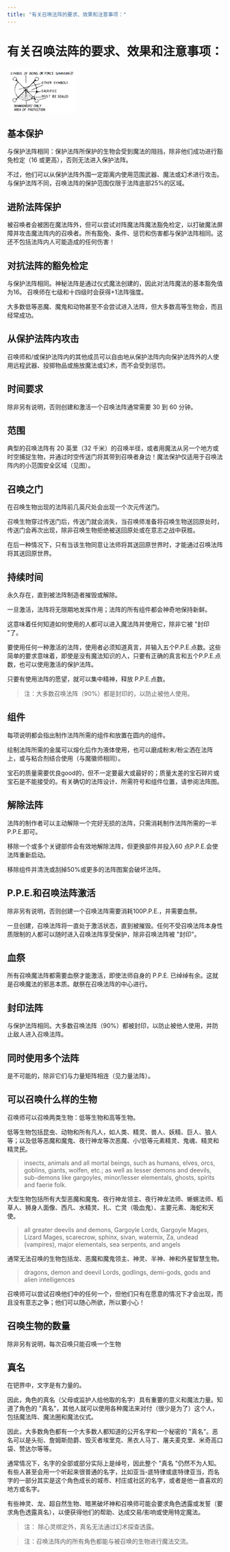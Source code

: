 ```yaml
---
title: "有关召唤法阵的要求、效果和注意事项："
---
```

# 有关召唤法阵的要求、效果和注意事项：

![image-20240702114649421](./assets/image-20240702114649421.webp)

## 基本保护

与保护法阵相同：保护法阵所保护的生物会受到魔法的阻挡，除非他们成功进行豁免检定（16 或更高），否则无法进入保护法阵。

不过，他们可以从保护法阵外围一定距离内使用范围武器、魔法或幻术进行攻击。与保护法阵不同，召唤法阵的保护范围仅限于法阵底部25%的区域。

## 进阶法阵保护

被召唤者会被困在魔法阵外，但可以尝试对阵魔法阵魔法豁免检定，以打破魔法屏障并攻击魔法阵内的召唤者。所有豁免、条件、惩罚和伤害都与保护法阵相同。这还不包括法阵内人可能造成的任何伤害！

## 对抗法阵的豁免检定

与保护法阵相同。神秘法阵是通过仪式魔法创建的，因此对法阵魔法的基本豁免值为16。 召唤师在七级和十四级时会获得+1法阵强度。

大多数低等恶魔、魔鬼和动物甚至不会尝试进入法阵，但大多数高等生物会，而且经常成功。

## 从保护法阵内攻击

召唤师和/或保护法阵内的其他成员可以自由地从保护法阵内向保护法阵外的人使用远程武器、投掷物品或施放魔法或幻术，而不会受到惩罚。

## 时间要求

除非另有说明，否则创建和激活一个召唤法阵通常需要 30 到 60 分钟。

## 范围

典型的召唤法阵有 20 英里（32 千米）的召唤半径，或者用魔法从另一个地方或时空捕捉生物，并通过时空传送门将其带到召唤者身边！魔法保护仅适用于召唤法阵内的小范围安全区域（见图）。

## 召唤之门

在召唤生物出现的法阵前几英尺处会出现一个次元传送门。

召唤生物穿过传送门后，传送门就会消失，当召唤师准备将召唤生物送回原处时，传送门会再次出现，除非召唤生物拒绝被送回原处或在意志之战中获胜。

在后一种情况下，只有当该生物同意让法师将其送回原世界时，才能通过召唤法阵将其送回原世界。

## 持续时间

永久存在，直到被法阵制造者摧毁或解除。

一旦激活，法阵将无限期地发挥作用；法阵的所有组件都会神奇地保持新鲜。

这意味着任何知道如何使用的人都可以进入魔法阵并使用它，除非它被 "封印 "了。

要使用任何一种激活的法阵，使用者必须知道真言，并输入五个P.P.E.点数。这些简单的要求意味着，即使是没有魔法知识的人，只要有正确的真言和五个P.P.E.点数，也可以使用激活的保护法阵。

只要有使用法阵的愿望，就可以集中精神，释放 P.P.E.点数。

> 注：大多数召唤法阵（90%）都是封印的，以防止被他人使用。

## 组件

每项说明都会指出制作法阵所需的组件和放置在圆内的组件。

绘制法阵所需的金属可以熔化后作为液体使用，也可以磨成粉末/粉尘洒在法阵上，或与粘合剂结合使用（与魔徽师相同）。

宝石的质量需要优良good的，但不一定要最大或最好的；质量太差的宝石碎片或宝石是不能接受的。有关确切的法阵设计、所需符号和组件位置，请参阅法阵图。

## 解除法阵

法阵的制作者可以主动解除一个完好无损的法阵，只需消耗制作法阵所需的一半 P.P.E.即可。

移除一个或多个关键部件会有效地解除法阵，但更换部件并投入60 点P.P.E.会使法阵重新启动。

移除组件并清洗或刮掉50%或更多的法阵图案会破坏法阵。

## P.P.E.和召唤法阵激活

除非另有说明，否则创建一个召唤法阵需要消耗100P.P.E.，并需要血祭。

一旦创建，召唤法阵将一直处于激活状态，直到被摧毁。任何不受召唤法阵本身性质限制的人都可以随时进入召唤法阵享受保护，除非召唤法阵被 "封印"。

## 血祭

所有召唤魔法阵都需要血祭才能激活，即使法师自身的 P.P.E. 已绰绰有余。这就是召唤魔法的邪恶本质。献祭在召唤法阵的中心进行。

## 封印法阵

与保护法阵相同。大多数召唤法阵（90%）都被封印，以防止被他人使用，并防止敌人进入召唤法阵。

## 同时使用多个法阵

是不可能的，除非它们与力量矩阵相连（见力量法阵）。

## 可以召唤什么样的生物

召唤师可以召唤两类生物：低等生物和高等生物。

低等生物包括昆虫、动物和所有凡人，如人类、精灵、兽人、妖精、巨人、狼人等；以及低等恶魔和魔鬼、夜行神龙等次恶魔、小/低等元素精灵、鬼魂、精灵和精灵民。

> insects, animals and all mortal beings, such as humans, elves, orcs, goblins, giants, wolfen, etc.; as well as lesser demons and deevils, sub-demons like gargoyles, minor/lesser elementals, ghosts, spirits and faerie folk.

大型生物包括所有大型恶魔和魔鬼、夜行神龙领主、夜行神龙法师、蜥蜴法师、稻草人、狮身人面像、西凡、水精灵、扎、亡灵（吸血鬼）、主要元素、海蛇和天使。

> all greater deevils and demons, Gargoyle Lords, Gargoyle Mages, Lizard Mages, scarecrow, sphinx, sivan, waternix, Za, undead (vampires), major elementals, sea serpents, and angels

通常无法召唤的生物包括龙、恶魔和魔鬼领主、神灵、半神、神和外星智慧生物。

> dragons, demon and deevil Lords, godlings, demi-gods, gods and alien intelligences

召唤师可以尝试召唤他们中的任何一个，但他们只有在愿意的情况下才会出现，而且没有意志之争；他们可以随心所欲，所以要小心！

## 召唤生物的数量

除非另有说明，每次召唤只能召唤一个生物

## 真名

在钯界中，文字是有力量的。

因此，角色的真名（父母或监护人给他取的名字）具有重要的意义和魔法力量。知道了角色的 "真名"，其他人就可以使用各种魔法来对付（很少是为了）这个人，包括魔法阵、魔法圈和魔法仪式。

因此，大多数角色都有一个大多数人都知道的公开名字和一个秘密的 "真名"。恶名可以是头衔、詹姆斯勋爵、毁灭者埃里克、黑衣人马丁、屠夫麦克里、米奇高口袋、赞达尔等等。

通常情况下，名字的全部或部分实际上是绰号，因此整个 "真名 "仍然不为人知。有些人甚至会用一个听起来很普通的名字，比如亚当-底特律或底特律亚当，而名字的一部分其实是这个角色成长的城市、村庄或社区的名字，或者是他一直喜欢的地方或名字。

有些神灵、龙、超自然生物、暗黑破坏神和召唤师可能会要求角色透露或发誓（要求角色透露真名），以便获得他们的帮助、达成交易/影响或使用特定魔法。

> 注： 除心灵绑定外，真名无法通过幻术探查透露。

> 注：召唤法阵内的所有角色都能与被召唤的生物进行魔法交流。